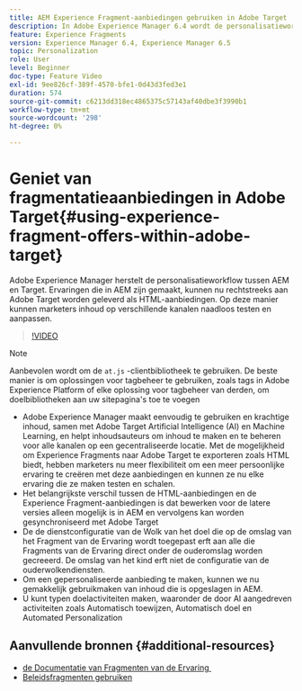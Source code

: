 ```yaml
---
title: AEM Experience Fragment-aanbiedingen gebruiken in Adobe Target
description: In Adobe Experience Manager 6.4 wordt de personalisatieworkflow tussen AEM en Target opnieuw weergegeven. Ervaringen die in AEM zijn gemaakt, kunnen nu rechtstreeks aan Adobe Target worden geleverd als HTML-aanbiedingen. Op deze manier kunnen marketers inhoud op verschillende kanalen naadloos testen en aanpassen.
feature: Experience Fragments
version: Experience Manager 6.4, Experience Manager 6.5
topic: Personalization
role: User
level: Beginner
doc-type: Feature Video
exl-id: 9ee826cf-389f-4570-bfe1-0d43d3fed3e1
duration: 574
source-git-commit: c6213dd318ec4865375c57143af40dbe3f3990b1
workflow-type: tm+mt
source-wordcount: '298'
ht-degree: 0%

---
```


# Geniet van fragmentatieaanbiedingen in Adobe Target{#using-experience-fragment-offers-within-adobe-target}

Adobe Experience Manager herstelt de personalisatieworkflow tussen AEM en Target. Ervaringen die in AEM zijn gemaakt, kunnen nu rechtstreeks aan Adobe Target worden geleverd als HTML-aanbiedingen. Op deze manier kunnen marketers inhoud op verschillende kanalen naadloos testen en aanpassen.

>[!VIDEO](https://video.tv.adobe.com/v/22383?quality=12&learn=on)

>[!NOTE]
>
>Aanbevolen wordt om de `at.js` -clientbibliotheek te gebruiken. De beste manier is om oplossingen voor tagbeheer te gebruiken, zoals tags in Adobe Experience Platform of elke oplossing voor tagbeheer van derden, om doelbibliotheken aan uw sitepagina&#39;s toe te voegen


* Adobe Experience Manager maakt eenvoudig te gebruiken en krachtige inhoud, samen met Adobe Target Artificial Intelligence (AI) en Machine Learning, en helpt inhoudsauteurs om inhoud te maken en te beheren voor alle kanalen op een gecentraliseerde locatie. Met de mogelijkheid om Experience Fragments naar Adobe Target te exporteren zoals HTML biedt, hebben marketers nu meer flexibiliteit om een meer persoonlijke ervaring te creëren met deze aanbiedingen en kunnen ze nu elke ervaring die ze maken testen en schalen.
* Het belangrijkste verschil tussen de HTML-aanbiedingen en de Experience Fragment-aanbiedingen is dat bewerken voor de latere versies alleen mogelijk is in AEM en vervolgens kan worden gesynchroniseerd met Adobe Target
* De de dienstconfiguratie van de Wolk van het doel die op de omslag van het Fragment van de Ervaring wordt toegepast erft aan alle die Fragments van de Ervaring direct onder de ouderomslag worden gecreeerd. De omslag van het kind erft niet de configuratie van de ouderwolkendiensten.
* Om een gepersonaliseerde aanbieding te maken, kunnen we nu gemakkelijk gebruikmaken van inhoud die is opgeslagen in AEM.
* U kunt typen doelactiviteiten maken, waaronder de door AI aangedreven activiteiten zoals Automatisch toewijzen, Automatisch doel en Automated Personalization

## Aanvullende bronnen {#additional-resources}

* [&#x200B; de Documentatie van Fragmenten van de Ervaring &#x200B;](https://experienceleague.adobe.com/docs/experience-manager-65/authoring/authoring/experience-fragments.html?lang=nl-NL)
* [Beleidsfragmenten gebruiken](/help/sites/experience-fragments/experience-fragments-feature-video-use.md)
